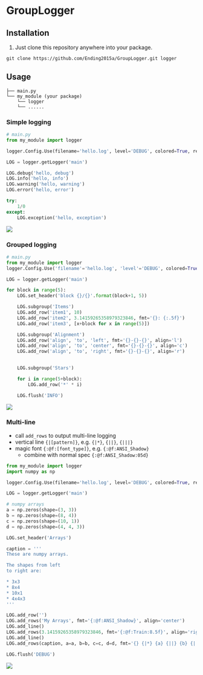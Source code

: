 # GroupLogger

## Installation
1. Just clone this repository anywhere into your package.
```
git clone https://github.com/Ending2015a/GroupLogger.git logger
```

## Usage

```
├── main.py
└── my_module (your package)
    └── logger
    └── ......
```
### Simple logging
```python
# main.py
from my_module import logger

logger.Config.Use(filename='hello.log', level='DEBUG', colored=True, reset=False)

LOG = logger.getLogger('main')

LOG.debug('hello, debug')
LOG.info('hello, info')
LOG.warning('hello, warning')
LOG.error('hello, error')

try:
    1/0
except:
    LOG.exception('hello, exception')
```

![](https://github.com/Ending2015a/logger/blob/master/image/screenshot.png)

### Grouped logging
```python
# main.py
from my_module import logger
logger.Config.Use('filename'='hello.log', 'level'='DEBUG', colored=True, reset=False)

LOG = logger.getLogger('main')

for block in range(5):
    LOG.set_header('block {}/{}'.format(block+1, 5))

    LOG.subgroup('Items')
    LOG.add_row('item1', 10)
    LOG.add_row('item2', 3.14159265358979323846, fmt='{}: {:.5f}')
    LOG.add_row('item3', [x+block for x in range(5)])

    LOG.subgroup('Alignment')
    LOG.add_row('align', 'to', 'left', fmt='{}-{}-{}', align='l')
    LOG.add_row('align', 'to', 'center', fmt='{}-{}-{}', align='c')
    LOG.add_row('align', 'to', 'right', fmt='{}-{}-{}', align='r')
    

    LOG.subgroup('Stars')

    for i in range(5+block):
        LOG.add_row('*' * i)

    LOG.flush('INFO')

```
![](https://github.com/Ending2015a/GroupLogger/blob/master/image/screenshot2.png)


### Multi-line
* call `add_rows` to output multi-line logging
* vertical line `{|[pattern]}`, e.g. `{|*}`, `{||}`, `{|||}`
* magic font `{:@f:[font_type]}`, e.g. `{:@f:ANSI_Shadow}`
    * combine with normal spec `{:@f:ANSI_Shadow:05d}`

```python
from my_module import logger
import numpy as np

logger.Config.Use(filename='hello.log', level='DEBUG', colored=True, reset=False)

LOG = logger.getLogger('main')

# numpy arrays
a = np.zeros(shape=(3, 3))
b = np.zeros(shape=(8, 4))
c = np.zeros(shape=(10, 1))
d = np.zeros(shape=(4, 4, 3))

LOG.set_header('Arrays')

caption = '''
These are numpy arrays.

The shapes from left
to right are:

* 3x3
* 8x4
* 10x1
* 4x4x3
'''

LOG.add_row('')
LOG.add_rows('My Arrays', fmt='{:@f:ANSI_Shadow}', align='center')
LOG.add_line()
LOG.add_rows(3.14159265358979323846, fmt='{:@f:Train:8.5f}', align='right')
LOG.add_line()
LOG.add_rows(caption, a=a, b=b, c=c, d=d, fmt='{} {|*} {a} {||} {b} {||} {c} {||} {d}')

LOG.flush('DEBUG')
```
![](https://github.com/Ending2015a/GroupLogger/blob/master/image/screenshot3.png)
